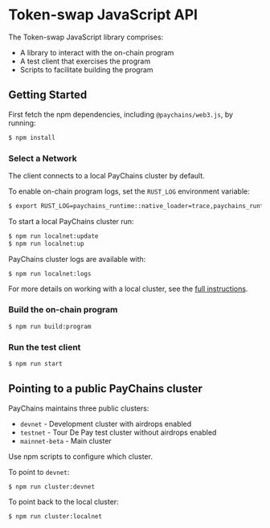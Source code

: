 # Token-swap JavaScript API

The Token-swap JavaScript library comprises:

* A library to interact with the on-chain program
* A test client that exercises the program
* Scripts to facilitate building the program

## Getting Started

First fetch the npm dependencies, including `@paychains/web3.js`, by running:
```sh
$ npm install
```

### Select a Network

The client connects to a local PayChains cluster by default.

To enable on-chain program logs, set the `RUST_LOG` environment variable:

```bash
$ export RUST_LOG=paychains_runtime::native_loader=trace,paychains_runtime::system_instruction_processor=trace,paychains_runtime::bank=debug,paychains_bpf_loader=debug,paychains_rbpf=debug
```

To start a local PayChains cluster run:
```bash
$ npm run localnet:update
$ npm run localnet:up
```

PayChains cluster logs are available with:
```bash
$ npm run localnet:logs
```

For more details on working with a local cluster, see the [full
instructions](https://github.com/paychains-labs/paychains-web3.js#local-network).

### Build the on-chain program

```bash
$ npm run build:program
```

### Run the test client

```sh
$ npm run start
```

## Pointing to a public PayChains cluster

PayChains maintains three public clusters:
- `devnet` - Development cluster with airdrops enabled
- `testnet` - Tour De Pay test cluster without airdrops enabled
- `mainnet-beta` -  Main cluster

Use npm scripts to configure which cluster.

To point to `devnet`:
```bash
$ npm run cluster:devnet
```

To point back to the local cluster:
```bash
$ npm run cluster:localnet
```
